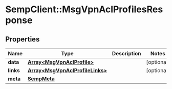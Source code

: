 # SempClient::MsgVpnAclProfilesResponse

## Properties
Name | Type | Description | Notes
------------ | ------------- | ------------- | -------------
**data** | [**Array&lt;MsgVpnAclProfile&gt;**](MsgVpnAclProfile.md) |  | [optional] 
**links** | [**Array&lt;MsgVpnAclProfileLinks&gt;**](MsgVpnAclProfileLinks.md) |  | [optional] 
**meta** | [**SempMeta**](SempMeta.md) |  | 


